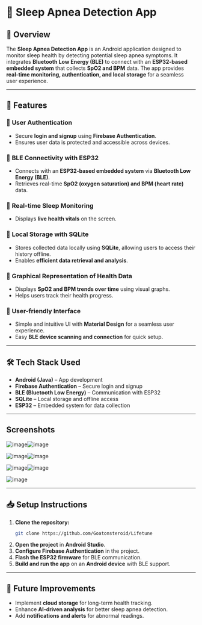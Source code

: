 # 🛌 Sleep Apnea Detection App  

## 📌 Overview  
The **Sleep Apnea Detection App** is an Android application designed to monitor sleep health by detecting potential sleep apnea symptoms. It integrates **Bluetooth Low Energy (BLE)** to connect with an **ESP32-based embedded system** that collects **SpO2 and BPM** data. The app provides **real-time monitoring, authentication, and local storage** for a seamless user experience.  

---

## 🚀 Features  

### 🔹 **User Authentication**  
- Secure **login and signup** using **Firebase Authentication**.  
- Ensures user data is protected and accessible across devices.  

### 🔹 **BLE Connectivity with ESP32**  
- Connects with an **ESP32-based embedded system** via **Bluetooth Low Energy (BLE)**.  
- Retrieves real-time **SpO2 (oxygen saturation) and BPM (heart rate)** data.  

### 🔹 **Real-time Sleep Monitoring**  
- Displays **live health vitals** on the screen.    

### 🔹 **Local Storage with SQLite**  
- Stores collected data locally using **SQLite**, allowing users to access their history offline.  
- Enables **efficient data retrieval and analysis**.  

### 🔹 **Graphical Representation of Health Data**  
- Displays **SpO2 and BPM trends over time** using visual graphs.  
- Helps users track their health progress.  

### 🔹 **User-friendly Interface**  
- Simple and intuitive UI with **Material Design** for a seamless user experience.  
- Easy **BLE device scanning and connection** for quick setup.  

---

## 🛠 Tech Stack Used  
- **Android (Java)** – App development  
- **Firebase Authentication** – Secure login and signup  
- **BLE (Bluetooth Low Energy)** – Communication with ESP32  
- **SQLite** – Local storage and offline access  
- **ESP32** – Embedded system for data collection  

---

## Screenshots
![image](https://github.com/user-attachments/assets/ef838110-5cbb-4bec-986b-17effbf56b7a)![image](https://github.com/user-attachments/assets/2242f922-251a-4c8d-8b58-82cd9ed5f71b)

![image](https://github.com/user-attachments/assets/07ce3c7e-67f0-4725-a5a6-a9ef64a1f6bc)![image](https://github.com/user-attachments/assets/3cc1d9de-74a2-43a2-bad9-4ffa94af84b2)

![image](https://github.com/user-attachments/assets/e802253b-4f89-4a17-9f74-064618a6b2c8)![image](https://github.com/user-attachments/assets/92864d2d-b8f3-4fcc-be20-e7eaae4918b5)

![image](https://github.com/user-attachments/assets/1a93f46a-dc03-4c5f-a883-672b7e981a02)

---

## 📥 Setup Instructions  

1. **Clone the repository:**  
   ```bash
   git clone https://github.com/Goatonsteroid/Lifetune
2. **Open the project** in **Android Studio**.  
3. **Configure Firebase Authentication** in the project.  
4. **Flash the ESP32 firmware** for BLE communication.  
5. **Build and run the app** on an **Android device** with BLE support.  

---

## 🔮 Future Improvements  
- Implement **cloud storage** for long-term health tracking.  
- Enhance **AI-driven analysis** for better sleep apnea detection.  
- Add **notifications and alerts** for abnormal readings.  

